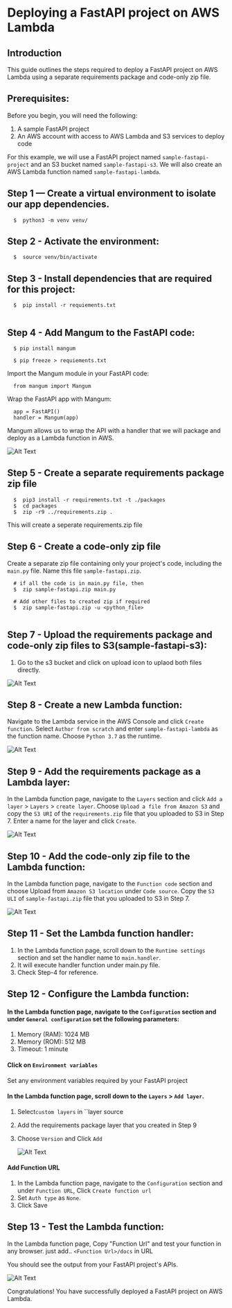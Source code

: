 # Deploying a FastAPI project on AWS Lambda

## Introduction
This guide outlines the steps required to deploy a FastAPI project on AWS Lambda using a separate requirements package and code-only zip file.

## Prerequisites:

Before you begin, you will need the following:

1. A sample FastAPI project
2. An AWS account with access to AWS Lambda and S3 services to deploy code

For this example, we will use a FastAPI project named `sample-fastapi-project` and an S3 bucket named `sample-fastapi-s3`. We will also create an AWS Lambda function named `sample-fastapi-lambda`.

## Step 1 — Create a virtual environment to isolate our app dependencies. 
```
  $  python3 -m venv venv/
```

## Step 2 - Activate the environment:
```
  $  source venv/bin/activate
```

## Step 3 - Install dependencies that are required for this project:
```
  $  pip install -r requiements.txt
  
```

## Step 4 - Add Mangum to the FastAPI code:
```  
  $ pip install mangum
  
  $ pip freeze > requiements.txt

```
Import the Mangum module in your FastAPI code:
```
  from mangum import Mangum
```

Wrap the FastAPI app with Mangum:
```
  app = FastAPI()
  handler = Mangum(app)
```

Mangum allows us to wrap the API with a handler that we will package and deploy as a Lambda function in AWS.

![Alt Text](images/mangum_configuration.png)


## Step 5 - Create a separate requirements package zip file
```
  $  pip3 install -r requirements.txt -t ./packages
  $  cd packages
  $  zip -r9 ../requirements.zip .
```
This will create a seperate requirements.zip file

## Step 6 - Create a code-only zip file

Create a separate zip file containing only your project's code, including the `main.py` file. Name this file `sample-fastapi.zip`.

```
  # if all the code is in main.py file, then
  $  zip sample-fastapi.zip main.py
  
  # Add other files to created zip if required
  $  zip sample-fastapi.zip -u <python_file>
  
```

## Step 7 - Upload the requirements package and code-only zip files to S3(sample-fastapi-s3):

1. Go to the s3 bucket and click on upload icon to uplaod both files directly. 

![Alt Text](images/add_both_requiremnets_code.png)


## Step 8 - Create a new Lambda function:

Navigate to the Lambda service in the AWS Console and click `Create function`. Select `Author from scratch` and enter `sample-fastapi-lambda` as the function name. Choose `Python 3.7` as the runtime.
 
 ![Alt Text](images/add_create_lambda_image.png)
    

## Step 9 - Add the requirements package as a Lambda layer:

In the Lambda function page, navigate to the `Layers` section and click `Add a layer` > `Layers` > `create layer`. Choose `Upload a file from Amazon S3` and copy the `S3 URI` of the `requirements.zip` file that you uploaded to S3 in Step 7. Enter a name for the layer and click `Create`.

 ![Alt Text](images/add_requiremnets_layer.png)


## Step 10 - Add the code-only zip file to the Lambda function:

In the Lambda function page, navigate to the `Function code` section and choose Upload from `Amazon S3 location` under `Code source`. Copy the `S3 ULI` of `sample-fastapi.zip` file that you uploaded to S3 in Step 7.

 ![Alt Text](images/add_code_to_lambda.png)


## Step 11 - Set the Lambda function handler:

1. In the Lambda function page, scroll down to the `Runtime settings` section and set the handler name to `main.handler`.
2. It will execute handler function under main.py file.
3. Check Step-4 for reference.


## Step 12 - Configure the Lambda function:
#### In the Lambda function page, navigate to the `Configuration` section and under `General configuration` set the following parameters:

1. Memory (RAM): 1024 MB
2. Memory (ROM): 512 MB
3. Timeout: 1 minute

#### Click on `Environment variables` 
 Set any environment variables required by your FastAPI project

#### In the Lambda function page, scroll down to the `Layers` > `Add layer`.
 1. Select`custom layers` in ``layer source
 2. Add the requirements package layer that you created in Step 9
 3. Choose `Version` and Click `Add`
 
    ![Alt Text](images/add_requiremnet_layer.png)


#### Add Function URL
 1. In the Lambda function page, navigate to the `Configuration` section and under `Function URL`, Click `Create function url`
 2. Set `Auth type` as `None`.
 3. Click Save
 
 ## Step 13 - Test the Lambda function:
  In the Lambda function page, Copy "Function Url" and test your function in any browser.
  just add.. `<Function Url>/docs` in URL
  
  You should see the output from your FastAPI project's APIs.
  
  
   ![Alt Text](images/final_swagger_page.png)

  
Congratulations! You have successfully deployed a FastAPI project on AWS Lambda.
 

